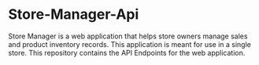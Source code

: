 # Store-Manager-Api
Store Manager is a web application that helps store owners manage sales and product inventory records. This application is meant for use in a single store. This repository contains the API Endpoints for the web application.
